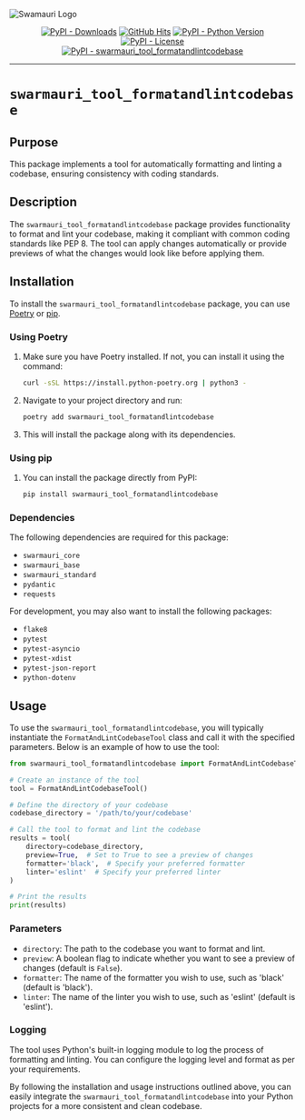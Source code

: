 ![Swamauri Logo](https://res.cloudinary.com/dbjmpekvl/image/upload/v1730099724/Swarmauri-logo-lockup-2048x757_hww01w.png)

<p align="center">
    <a href="https://pypi.org/project/swarmauri_tool_formatandlintcodebase/">
        <img src="https://img.shields.io/pypi/dm/swarmauri_tool_formatandlintcodebase" alt="PyPI - Downloads"/></a>
    <a href="https://github.com/swarmauri/swarmauri-sdk/pkgs/pkgs/community/swarmauri_tool_formatandlintcodebase">
        <img src="https://hits.seeyoufarm.com/api/count/incr/badge.svg?url=https://github.com/swarmauri/swarmauri-sdk/pkgs/pkgs/community/swarmauri_tool_formatandlintcodebase&count_bg=%2379C83D&title_bg=%23555555&icon=&icon_color=%23E7E7E7&title=hits&edge_flat=false" alt="GitHub Hits"/></a>
    <a href="https://pypi.org/project/swarmauri/swarmauri_tool_formatandlintcodebase">
        <img src="https://img.shields.io/pypi/pyversions/swarmauri_tool_formatandlintcodebase" alt="PyPI - Python Version"/></a>
    <a href="https://pypi.org/project/swarmauri/swarmauri_tool_formatandlintcodebase">
        <img src="https://img.shields.io/pypi/l/swarmauri_tool_formatandlintcodebase" alt="PyPI - License"/></a>
    <br />
    <a href="https://pypi.org/project/swarmauri/swarmauri_tool_formatandlintcodebase">
        <img src="https://img.shields.io/pypi/v/swarmauri_tool_formatandlintcodebase?label=swarmauri_tool_formatandlintcodebase&color=green" alt="PyPI - swarmauri_tool_formatandlintcodebase"/></a>
</p>

---

# `swarmauri_tool_formatandlintcodebase`

## Purpose

This package implements a tool for automatically formatting and linting a codebase, ensuring consistency with coding standards.

## Description

The `swarmauri_tool_formatandlintcodebase` package provides functionality to format and lint your codebase, making it compliant with common coding standards like PEP 8. The tool can apply changes automatically or provide previews of what the changes would look like before applying them.

## Installation

To install the `swarmauri_tool_formatandlintcodebase` package, you can use [Poetry](https://python-poetry.org/) or [pip](https://pip.pypa.io/en/stable/).

### Using Poetry

1. Make sure you have Poetry installed. If not, you can install it using the command:
   ```bash
   curl -sSL https://install.python-poetry.org | python3 -
   ```

2. Navigate to your project directory and run:
   ```bash
   poetry add swarmauri_tool_formatandlintcodebase
   ```

3. This will install the package along with its dependencies.

### Using pip

1. You can install the package directly from PyPI:
   ```bash
   pip install swarmauri_tool_formatandlintcodebase
   ```

### Dependencies

The following dependencies are required for this package:

- `swarmauri_core`
- `swarmauri_base`
- `swarmauri_standard`
- `pydantic`
- `requests`

For development, you may also want to install the following packages:

- `flake8`
- `pytest`
- `pytest-asyncio`
- `pytest-xdist`
- `pytest-json-report`
- `python-dotenv`

## Usage

To use the `swarmauri_tool_formatandlintcodebase`, you will typically instantiate the `FormatAndLintCodebaseTool` class and call it with the specified parameters. Below is an example of how to use the tool:

```python
from swarmauri_tool_formatandlintcodebase import FormatAndLintCodebaseTool

# Create an instance of the tool
tool = FormatAndLintCodebaseTool()

# Define the directory of your codebase
codebase_directory = '/path/to/your/codebase'

# Call the tool to format and lint the codebase
results = tool(
    directory=codebase_directory,
    preview=True,  # Set to True to see a preview of changes
    formatter='black',  # Specify your preferred formatter
    linter='eslint'  # Specify your preferred linter
)

# Print the results
print(results)
```

### Parameters

- `directory`: The path to the codebase you want to format and lint.
- `preview`: A boolean flag to indicate whether you want to see a preview of changes (default is `False`).
- `formatter`: The name of the formatter you wish to use, such as 'black' (default is 'black').
- `linter`: The name of the linter you wish to use, such as 'eslint' (default is 'eslint').

### Logging

The tool uses Python's built-in logging module to log the process of formatting and linting. You can configure the logging level and format as per your requirements.

By following the installation and usage instructions outlined above, you can easily integrate the `swarmauri_tool_formatandlintcodebase` into your Python projects for a more consistent and clean codebase.